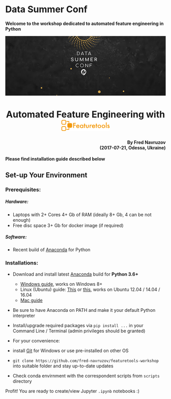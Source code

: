 # Data Summer Conf
**Welcome to the workshop dedicated to automated feature engineering in Python**

<img src="./images/data-summer-conf.jpg"/>

<h1 align="center" font-size="100">
    Automated Feature Engineering with 
    <img src="./images/featuretools-logo.png" width="30%"/>
</h1>
<h4 align="right">
    By Fred Navruzov <br/>
    (2017-07-21, Odessa, Ukraine)<br/>
</h4>


**Please find installation guide described below**

## Set-up Your Environment
### Prerequisites:
##### Hardware:
- Laptops with 2+ Cores 4+ Gb of RAM (ideally 8+ Gb, 4 can be not enough) 
- Free disc space 3+ Gb for docker image (if required)

##### Software:
- Recent build of [Anaconda](https://www.anaconda.com/download/) for Python

### Installations:
* Download and install latest [Anaconda](https://www.anaconda.com/download/) build for **Python 3.6+**
  * [Windows guide](https://medium.com/@GalarnykMichael/install-python-on-windows-anaconda-c63c7c3d1444), works on Windows 8+
  * Linux (Ubuntu) guide: [This](https://medium.com/@GalarnykMichael/install-python-on-ubuntu-anaconda-65623042cb5a) or [this](https://www.digitalocean.com/community/tutorials/how-to-install-the-anaconda-python-distribution-on-ubuntu-16-04), works on Ubuntu 12.04 / 14.04 / 16.04
  * [Mac guide](https://medium.com/@GalarnykMichael/install-python-on-mac-anaconda-ccd9f2014072)
* Be sure to have Anaconda on PATH and make it your default Python interpreter
* Install/upgrade required packages via `pip install ...` in your Command Line / Terminal (admin privileges should be granted)

* For your convenience:
 * install [Git](https://git-scm.com/download/win) for Windows or use pre-installed on other OS
 * ```git clone https://github.com/fred-navruzov/featuretools-workshop``` into suitable folder and stay up-to-date updates

* Check conda envirnment with the correspondent scripts from `scripts` directory

Profit! You are ready to create/view Jupyter `.ipynb` notebooks :)